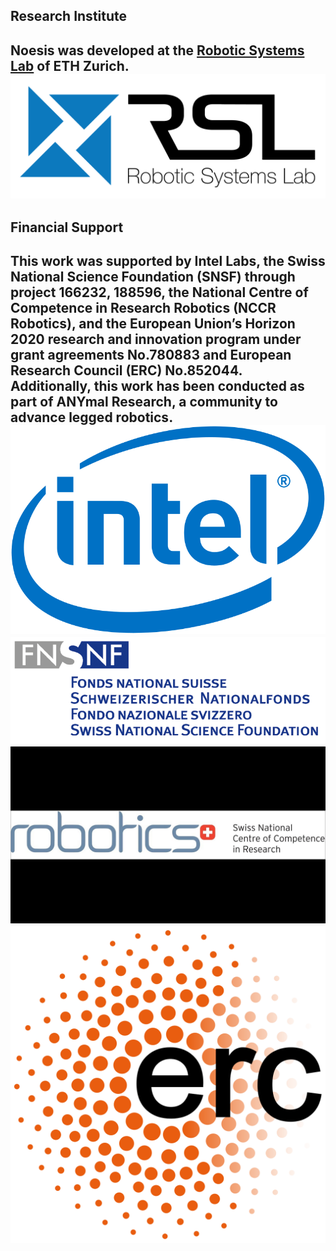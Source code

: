 ## Research Institute
Noesis was developed at the [Robotic Systems Lab](https://rsl.ethz.ch/) of ETH Zurich.
![logo](utils/readthedocs/images/rsl-logo.png)
----
## Financial Support
This work was supported by Intel Labs, the Swiss National Science Foundation
(SNSF) through project 166232, 188596, the National Centre of Competence
in Research Robotics (NCCR Robotics), and the European Union’s Horizon
2020 research and innovation program under grant agreements No.780883 and
European Research Council (ERC) No.852044. Additionally, this work has
been conducted as part of ANYmal Research, a community to advance legged
robotics.
![intel](utils/readthedocs/images/intel-logo.png)
![fnsnf](utils/readthedocs/images/fnsnf-logo.jpg)
![nccr](utils/readthedocs/images/nccr-logo.jpg)
![erc](utils/readthedocs/images/erc-logo.png)
----
